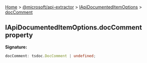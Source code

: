 [Home](./index) &gt; [@microsoft/api-extractor](./api-extractor.md) &gt; [IApiDocumentedItemOptions](./api-extractor.iapidocumenteditemoptions.md) &gt; [docComment](./api-extractor.iapidocumenteditemoptions.doccomment.md)

## IApiDocumentedItemOptions.docComment property

<b>Signature:</b>

```typescript
docComment: tsdoc.DocComment | undefined;
```
